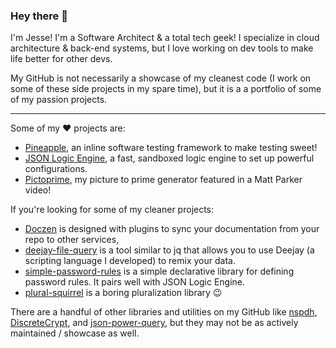 ### Hey there 👋

I'm Jesse! I'm a Software Architect & a total tech geek! I specialize in cloud architecture & back-end systems, but I love working on dev tools to make life better for other devs.

My GitHub is not necessarily a showcase of my cleanest code (I work on some of these side projects in my spare time), but it is a a portfolio of some of my passion projects.

---

Some of my ❤️ projects are:
- [Pineapple](https://github.com/TotalTechGeek/pineapple), an inline software testing framework to make testing sweet!
- [JSON Logic Engine](https://github.com/TotalTechGeek/json-logic-engine), a fast, sandboxed logic engine to set up powerful configurations.
- [Pictoprime](https://github.com/TotalTechGeek/pictoprime), my picture to prime generator featured in a Matt Parker video! 


If you're looking for some of my cleaner projects:
- [Doczen](https://github.com/TotalTechGeek/doczen) is designed with plugins to sync your documentation from your repo to other services,
- [deejay-file-query](https://github.com/TotalTechGeek/deejay-file-query) is a tool similar to jq that allows you to use Deejay (a scripting language I developed) to remix your data.
- [simple-password-rules](https://github.com/TotalTechGeek/simple-password-rules) is a simple declarative library for defining password rules. It pairs well with JSON Logic Engine.
- [plural-squirrel](https://github.com/TotalTechGeek/plural-squirrel) is a boring pluralization library 😉


There are a handful of other libraries and utilities on my GitHub like [nspdh](https://github.com/TotalTechGeek/nspdh), [DiscreteCrypt](https://github.com/TotalTechGeek/discretecrypt), and [json-power-query](https://github.com/TotalTechGeek/json-power-query), but they may not be as actively maintained / showcase as well.
